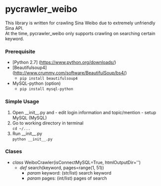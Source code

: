 # pycrawler_weibo
This library is written for crawling Sina Weibo due to extremely unfriendly Sina API.  
At the time, pycrawler_weibo only supports crawling on searching certain keyword.

### Prerequisite
  - [Python 2.7] (https://www.python.org/downloads/)
  - [Beautifulsoup4] (http://www.crummy.com/software/BeautifulSoup/bs4/)
    - `pip install beautifulsoup4`
  - MySQL-python (option)
    - `pip install mysql-python`

### Simple Usage
  1. Open \_\_init\_\_.py and
    - edit login information and topic/mention
    - setup MySQL (MySQL)
  2. Go to working directory in terminal  
    `cd ~/...`
  3. Run \_\_init\_\_.py  
    `python __init__.py`

### Clases
- *class* WeiboCrawler(isConnectMySQL=True, htmlOutputDir='')
  - *def* search(keyword, pages=range(1, 51))
    - *param* keyword: (str/list) search keyword
    - *param* pages: (int/list) pages of search
  
